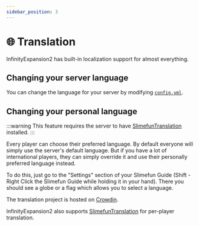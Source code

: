 ```yaml
---
sidebar_position: 3
---
```


# 🌐 Translation

InfinityExpansion2 has built-in localization support for almost everything.

## Changing your server language

You can change the language for your server by modifying [`config.yml`](/infinity-expansion-2/config/main).

## Changing your personal language

:::warning
This feature requires the server to have [SlimefunTranslation](/slimefun-translation/) installed.
:::

Every player can choose their preferred language. By default everyone will simply use the server's default language.
But if you have a lot of international players, they can simply override it and use their personally preferred language instead.

To do this, just go to the "Settings" section of your Slimefun Guide (Shift - Right Click the Slimefun Guide while holding it in your hand). There you should see a globe or a flag which allows you to select a language.


 The translation project is hosted on [Crowdin](https://crowdin.com/project/infinityexpansion2).

InfinityExpansion2 also supports [SlimefunTranslation](/slimefun-translation/) for per-player translation.
